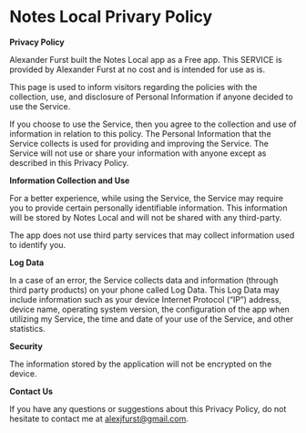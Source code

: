 # Notes Local Privary Policy

**Privacy Policy**

Alexander Furst built the Notes Local app as a Free app. This SERVICE is provided by Alexander Furst at no cost and is intended for use as is.

This page is used to inform visitors regarding the policies with the collection, use, and disclosure of Personal Information if anyone decided to use the Service.

If you choose to use the Service, then you agree to the collection and use of information in relation to this policy. The Personal Information that the Service collects is used for providing and improving the Service. The Service will not use or share your information with anyone except as described in this Privacy Policy.

**Information Collection and Use**

For a better experience, while using the Service, the Service may require you to provide certain personally identifiable information. This information will be stored by Notes Local and will not be shared with any third-party.

The app does not use third party services that may collect information used to identify you.

**Log Data**

In a case of an error, the Service collects data and information (through third party products) on your phone called Log Data. This Log Data may include information such as your device Internet Protocol (“IP”) address, device name, operating system version, the configuration of the app when utilizing my Service, the time and date of your use of the Service, and other statistics.

**Security**

The information stored by the application will not be encrypted on the device.

**Contact Us**

If you have any questions or suggestions about this Privacy Policy, do not hesitate to contact me at alexjfurst@gmail.com.
